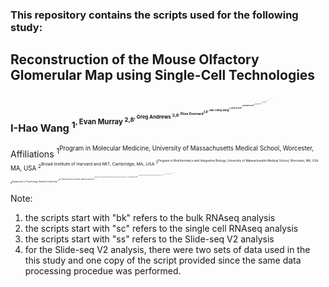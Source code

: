 ### This repository contains the scripts used for the following study:

## Reconstruction of the Mouse Olfactory Glomerular Map using Single-Cell Technologies

### I-Hao Wang <sup>1<sup>, Evan Murray <sup>2,8<sup>, Greg Andrews <sup>3,8<sup>, Elisa Donnard<sup>3,8<sup>, Hao-Ching Jiang<sup>1<sup>, Sung Jin Park<sup>1<sup>, ### Daniel M. Bear<sup>4,5<sup>, Manuel Garber<sup>1,3<sup>, Zhiping Weng<sup>3<sup>, Fei Chen<sup>2,6<sup>, Evan Z. Macosko<sup>2,7<sup>, Paul L. Greer<sup>1,*<sup>

Affiliations
<sup>1<sup>Program in Molecular Medicine, University of Massachusetts Medical School, Worcester, MA, USA
<sup>2<sup>Broad Institute of Harvard and MIT, Cambridge, MA, USA
<sup>3<sup>Program in Bioinformatics and Integrative Biology, University of Massachusetts Medical School, Worcester, MA, USA
<sup>4<sup>Department of Psychology, Stanford University
<sup>5<sup>Wu Tsai Neurosciences Institute, Stanford University
<sup>6<sup>Department of Stem Cell and Regenerative Biology, Harvard University, Cambridge, MA, USA
<sup>7<sup>Department of Psychiatry, Massachusetts General Hospital, Boston, MA, USA
<sup>8<sup>These authors contributed equally
<sup>*<sup>Corresponding author
  

Note:
1. the scripts start with "bk" refers to the bulk RNAseq analysis
2. the scripts start with "sc" refers to the single cell RNAseq analysis
3. the scripts start with "ss" refers to the Slide-seq V2 analysis
4. for the Slide-seq V2 analysis, there were two sets of data used in the this study and one copy of the script provided since the same data processing procedue was performed.



